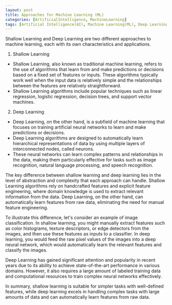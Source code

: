 ```yaml
---
layout: post
title: Approaches for Machine Learning (ML)
categories: [ArtificialIntelligence, MachineLearning]
tags: [Artificial Intelligence(AI), Machine Learning(ML), Deep Learning(DL)]
---
```


Shallow Learning and Deep Learning are two different approaches to machine learning, each with its own characteristics and applications.


1. Shallow Learning
- Shallow Learning, also known as traditional machine learning, refers to the use of algorithms that learn from and make predictions or decisions based on a fixed set of features or inputs. 
These algorithms typically work well when the input data is relatively simple and the relationships between the features are relatively straightforward. 
- Shallow Learning algorithms include popular techniques such as linear regression, logistic regression, decision trees, and support vector machines.

2. Deep Learning
- Deep Learning, on the other hand, is a subfield of machine learning that focuses on training artificial neural networks to learn and make predictions or decisions. 
- Deep Learning algorithms are designed to automatically learn hierarchical representations of data by using multiple layers of interconnected nodes, called neurons. 
- These neural networks can learn complex patterns and relationships in the data, making them particularly effective for tasks such as image recognition, natural language processing, and speech recognition.

The key difference between shallow learning and deep learning lies in the level of abstraction and complexity that each approach can handle. 
Shallow Learning algorithms rely on handcrafted features and explicit feature engineering, where domain knowledge is used to extract relevant information from the data. 
Deep Learning, on the other hand, can automatically learn features from raw data, eliminating the need for manual feature engineering.


To illustrate this difference, let's consider an example of image classification. In shallow learning, you might manually extract features such as color histograms, texture descriptors, or edge detectors from the images, and then use these features as inputs to a classifier. In deep learning, you would feed the raw pixel values of the images into a deep neural network, which would automatically learn the relevant features and classify the images.

Deep Learning has gained significant attention and popularity in recent years due to its ability to achieve state-of-the-art performance in various domains. However, it also requires a large amount of labeled training data and computational resources to train complex neural networks effectively.

In summary, shallow learning is suitable for simpler tasks with well-defined features, while deep learning excels in handling complex tasks with large amounts of data and can automatically learn features from raw data.